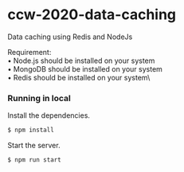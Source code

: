 # ccw-2020-data-caching
Data caching using Redis and NodeJs

Requirement:\
• Node.js should be installed on your system\
• MongoDB should be installed on your system\
• Redis should be installed on your system\


### Running in local

Install the dependencies.

```sh
$ npm install
```

Start the server.

```sh
$ npm run start
```
